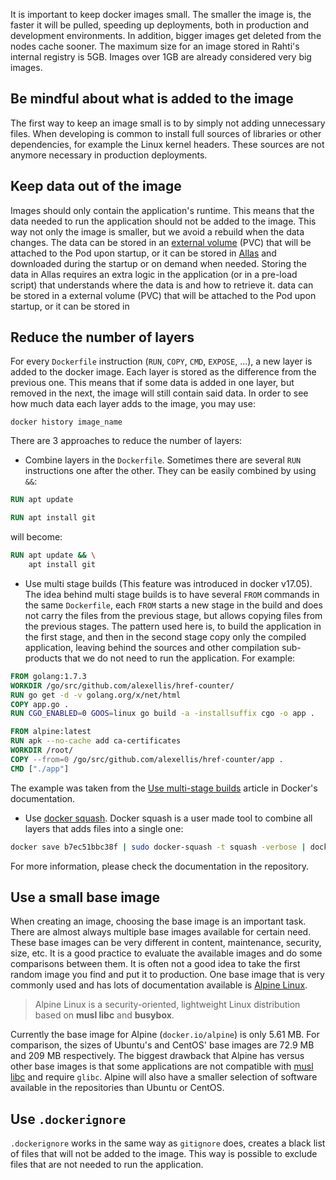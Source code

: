 It is important to keep docker images small. The smaller the image is, the faster it will be pulled, speeding up deployments, both in production and development environments. In addition, bigger images get deleted from the nodes cache sooner. The maximum size for an image stored in Rahti's internal registry is 5GB. Images over 1GB are already considered very big images.

## Be mindful about what is added to the image

The first way to keep an image small is to by simply not adding unnecessary files. When developing is common to install full sources of libraries or other dependencies, for example the Linux kernel headers. These sources are not anymore necessary in production deployments.

## Keep data out of the image

Images should only contain the application's runtime. This means that the data needed to run the application should not be added to the image. This way not only the image is smaller, but we avoid a rebuild when the data changes. The data can be stored in an [external volume](../../../rahti4/storage/persistent/) (PVC) that will be attached to the Pod upon startup, or it can be stored in [Allas](../../../../data/Allas/) and downloaded during the startup or on demand when needed. Storing the data in Allas requires an extra logic in the application (or in a pre-load script) that understands where the data is and how to retrieve it.
data can be stored in a external volume (PVC) that will be attached to the Pod upon startup, or it can be stored in

## Reduce the number of layers

For every `Dockerfile` instruction (`RUN`, `COPY`, `CMD`, `EXPOSE`, ...), a new layer is added to the docker image. Each layer is stored as the difference from the previous one. This means that if some data is added in one layer, but removed in the next, the image will still contain said data. In order to see how much data each layer adds to the image, you may use:

`docker history image_name`

There are 3 approaches to reduce the number of layers:

* Combine layers in the `Dockerfile`. Sometimes there are several `RUN` instructions one after the other. They can be easily combined by using `&&`:

```Dockerfile
RUN apt update

RUN apt install git
```

will become:

```Dockerfile
RUN apt update && \
    apt install git
```

* Use multi stage builds (This feature was introduced in docker v17.05). The idea behind multi stage builds is to have several `FROM` commands in the same `Dockerfile`, each `FROM` starts a new stage in the build and does not carry the files from the previous stage, but allows copying files from the previous stages. The pattern used here is, to build the application in the first stage, and then in the second stage copy only the compiled application, leaving behind the sources and other compilation sub-products that we do not need to run the application. For example:

```Dockerfile
FROM golang:1.7.3
WORKDIR /go/src/github.com/alexellis/href-counter/
RUN go get -d -v golang.org/x/net/html
COPY app.go .
RUN CGO_ENABLED=0 GOOS=linux go build -a -installsuffix cgo -o app .

FROM alpine:latest
RUN apk --no-cache add ca-certificates
WORKDIR /root/
COPY --from=0 /go/src/github.com/alexellis/href-counter/app .
CMD ["./app"]
```

The example was taken from the [Use multi-stage builds](https://docs.docker.com/develop/develop-images/multistage-build/) article in Docker's documentation.

* Use [docker squash](https://github.com/jwilder/docker-squash). Docker squash is a user made tool to combine all layers that adds files into a single one:

```sh
docker save b7ec51bbc38f | sudo docker-squash -t squash -verbose | docker load
```

For more information, please check the documentation in the repository.

## Use a small base image

When creating an image, choosing the base image is an important task. There are almost always multiple base images available for certain need. These base images can be very different in content, maintenance, security, size, etc. It is a good practice to evaluate the available images and do some comparisons between them. It is often not a good idea to take the first random image you find and put it to production. One base image that is very commonly used and has lots of documentation available is [Alpine Linux](https://www.alpinelinux.org).

> Alpine Linux is a security-oriented, lightweight Linux distribution based on **musl libc** and **busybox**.

Currently the base image for Alpine (`docker.io/alpine`) is only 5.61 MB. For comparison, the sizes of Ubuntu's and CentOS' base images are 72.9 MB and 209 MB respectively. The biggest drawback that Alpine has versus other base images is that some applications are not compatible with [musl libc](https://en.wikipedia.org/wiki/Musl) and require `glibc`. Alpine will also have a smaller selection of software available in the repositories than Ubuntu or CentOS.

## Use `.dockerignore`

`.dockerignore` works in the same way as `gitignore` does, creates a black list of files that will not be added to the image. This way is possible to exclude files that are not needed to run the application.

